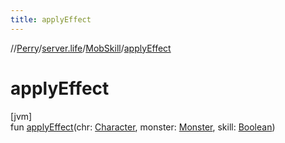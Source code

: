 ```yaml
---
title: applyEffect
---
```

//[Perry](../../../index.html)/[server.life](../index.html)/[MobSkill](index.html)/[applyEffect](apply-effect.html)



# applyEffect



[jvm]\
fun [applyEffect](apply-effect.html)(chr: [Character](../../client/-character/index.html), monster: [Monster](../-monster/index.html), skill: [Boolean](https://kotlinlang.org/api/latest/jvm/stdlib/kotlin/-boolean/index.html))





